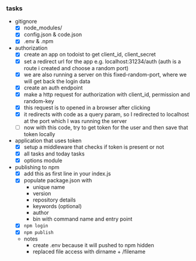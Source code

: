 ### tasks
- gitignore
    - [x] node_modules/
    - [x] config.json & code.json
    - [x] .env & .npm
- authorization
    - [x] create an app on todoist to get client_id, client_secret
    - [x] set a redirect url for the app e.g. localhost:31234/auth (auth is a route i created and choose a random port)
    - [x] we are also running a server on this fixed-random-port, where we will get back the login data
    - [x] create an auth endpoint
    - [x] make a http request for authorization with client_id, permission and random-key
    - [x] this request is to opened in a browser after clicking
    - [x] it redirects with code as a query param, so I redirected to localhost at the port which I was running the server
    - [ ] now with this code, try to get token for the user and then save that token locally
- application that uses token
    - [x] setup a middleware that checks if token is present or not
    - [x] all tasks and today tasks
    - [x] options module
- publishing to npm
    - [x] add this as first line in your index.js
    - [x] populate package.json with
        - unique name
        - version
        - repository details
        - keywords (optional)
        - author
        - bin with command name and entry point
    - [x] `npm login`
    - [x] `npm publish`
    - notes
        - create .env because it will pushed to npm hidden
        - replaced file access with dirname + /filename